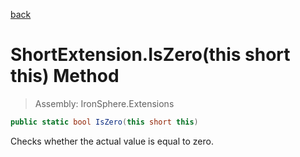 ﻿

[back](/IronSphere.Extensions/types/ShortExtension)

# ShortExtension.IsZero(this short this) Method

> Assembly: IronSphere.Extensions

```csharp
public static bool IsZero(this short this)
```

Checks whether the actual value is equal to zero.

 